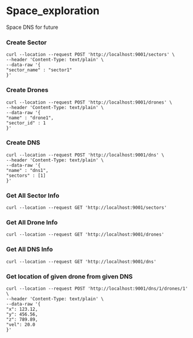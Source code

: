 # Space_exploration
Space DNS for future 

### Create Sector
```
curl --location --request POST 'http://localhost:9001/sectors' \
--header 'Content-Type: text/plain' \
--data-raw '{
"sector_name" : "sector1"
}'
```

### Create Drones
```
curl --location --request POST 'http://localhost:9001/drones' \
--header 'Content-Type: text/plain' \
--data-raw '{
"name" : "drone1",
"sector_id" : 1
}'
```

### Create DNS
```
curl --location --request POST 'http://localhost:9001/dns' \
--header 'Content-Type: text/plain' \
--data-raw '{
"name" : "dns1",
"sectors" : [1]
}'
```

### Get All Sector Info
```
curl --location --request GET 'http://localhost:9001/sectors'
```
### Get All Drone Info
```
curl --location --request GET 'http://localhost:9001/drones'
```

### Get All DNS Info
```
curl --location --request GET 'http://localhost:9001/dns'
```

### Get location of given drone from given DNS
```
curl --location --request POST 'http://localhost:9001/dns/1/drones/1' \
--header 'Content-Type: text/plain' \
--data-raw '{
"x": 123.12,
"y": 456.56,
"z": 789.89,
"vel": 20.0
}'

```
